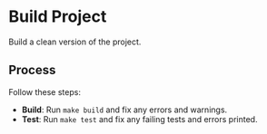 # Build Project

Build a clean version of the project.

## Process
Follow these steps:
- **Build**: Run `make build` and fix any errors and warnings.
- **Test**: Run `make test` and fix any failing tests and errors printed.
